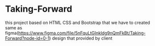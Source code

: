 # Taking-Forward
this project based on HTML CSS and Bootstrap that we have to created same as figma(https://www.figma.com/file/5nFquLtGInkldg9nQmFkBt/Taking-Forward?node-id=0-1) design that provided by client
